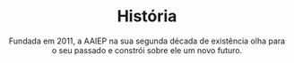 ---
title: História
subtitle: Fundada em 2011, a AAIEP na sua segunda década de existência olha para o seu passado e constrói sobre ele um novo futuro.
---